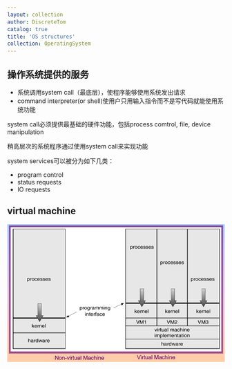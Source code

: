```yaml
---
layout: collection
author: DiscreteTom
catalog: true
title: 'OS structures'
collection: OperatingSystem
---
```



## 操作系统提供的服务

- 系统调用system call（最底层），使程序能够使用系统发出请求
- command interpreter(or shell)使用户只用输入指令而不是写代码就能使用系统功能

system call必须提供最基础的硬件功能，包括process comtrol, file, device manipulation

稍高层次的系统程序通过使用system call来实现功能

system services可以被分为如下几类：
- program control
- status requests
- IO requests

## virtual machine

![2-1](img/2-1.png)



